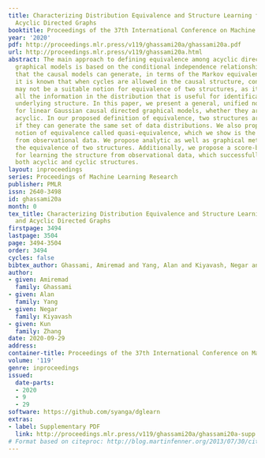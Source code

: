 ```yaml
---
title: Characterizing Distribution Equivalence and Structure Learning for Cyclic and
  Acyclic Directed Graphs
booktitle: Proceedings of the 37th International Conference on Machine Learning
year: '2020'
pdf: http://proceedings.mlr.press/v119/ghassami20a/ghassami20a.pdf
url: http://proceedings.mlr.press/v119/ghassami20a.html
abstract: The main approach to defining equivalence among acyclic directed causal
  graphical models is based on the conditional independence relationships in the distributions
  that the causal models can generate, in terms of the Markov equivalence. However,
  it is known that when cycles are allowed in the causal structure, conditional independence
  may not be a suitable notion for equivalence of two structures, as it does not reflect
  all the information in the distribution that is useful for identification of the
  underlying structure. In this paper, we present a general, unified notion of equivalence
  for linear Gaussian causal directed graphical models, whether they are cyclic or
  acyclic. In our proposed definition of equivalence, two structures are equivalent
  if they can generate the same set of data distributions. We also propose a weaker
  notion of equivalence called quasi-equivalence, which we show is the extent of identifiability
  from observational data. We propose analytic as well as graphical methods for characterizing
  the equivalence of two structures. Additionally, we propose a score-based method
  for learning the structure from observational data, which successfully deals with
  both acyclic and cyclic structures.
layout: inproceedings
series: Proceedings of Machine Learning Research
publisher: PMLR
issn: 2640-3498
id: ghassami20a
month: 0
tex_title: Characterizing Distribution Equivalence and Structure Learning for Cyclic
  and Acyclic Directed Graphs
firstpage: 3494
lastpage: 3504
page: 3494-3504
order: 3494
cycles: false
bibtex_author: Ghassami, Amiremad and Yang, Alan and Kiyavash, Negar and Zhang, Kun
author:
- given: Amiremad
  family: Ghassami
- given: Alan
  family: Yang
- given: Negar
  family: Kiyavash
- given: Kun
  family: Zhang
date: 2020-09-29
address: 
container-title: Proceedings of the 37th International Conference on Machine Learning
volume: '119'
genre: inproceedings
issued:
  date-parts:
  - 2020
  - 9
  - 29
software: https://github.com/syanga/dglearn
extras:
- label: Supplementary PDF
  link: http://proceedings.mlr.press/v119/ghassami20a/ghassami20a-supp.pdf
# Format based on citeproc: http://blog.martinfenner.org/2013/07/30/citeproc-yaml-for-bibliographies/
---
```

